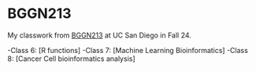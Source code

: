 # BGGN213

My classwork from [BGGN213](https://bioboot.github.io/bggn213_F24/) at UC San Diego in Fall 24.

-Class 6: [R functions]
-Class 7: [Machine Learning Bioinformatics]
-Class 8: [Cancer Cell bioinformatics analysis]

